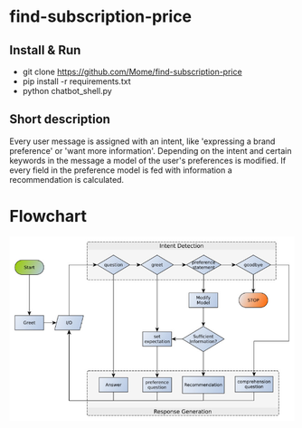 # find-subscription-price

## Install & Run
* git clone https://github.com/Mome/find-subscription-price
* pip install -r requirements.txt
* python chatbot_shell.py

## Short description
Every user message is assigned with an intent, like
'expressing a brand preference' or 'want more information'. Depending
on the intent and certain keywords in the message a model of the
user's preferences is modified. If every field in the preference model
is fed with information a recommendation is calculated.

# Flowchart
![alt text](flowchart.jpg)
